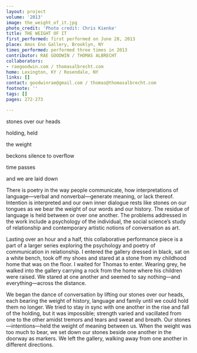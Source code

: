 ```yaml
---
layout: project
volume: '2013'
image: the_weight_of_it.jpg
photo_credit: 'Photo credit: Chris Kienke'
title: THE WEIGHT OF IT
first_performed: first performed on June 28, 2013
place: Amos Eno Gallery, Brooklyn, NY
times_performed: performed three times in 2013
contributor: RAE GOODWIN / THOMAS ALBRECHT
collaborators:
- raegoodwin.com / thomasalbrecht.com
home: Lexington, KY / Rosendale, NY
links: []
contact: goodwinrae@gmail.com / thomas@thomasalbrecht.com
footnote: ''
tags: []
pages: 272-273

---
```


stones over our heads

holding, held

the weight

beckons silence to overflow

time passes

and we are laid down

There is poetry in the way people communicate, how interpretations of language—verbal and nonverbal—generate meaning, or lack thereof. Intention is interpreted and our own inner dialogue rests like stones on our tongues as we bear the weight of our words and our history. The residue of language is held between or over one another. The problems addressed in the work include a psychology of the individual, the social science’s study of relationship and contemporary artistic notions of conversation as art.

Lasting over an hour and a half, this collaborative performance piece is a part of a larger series exploring the psychology and poetry of communication in relationship. I entered the gallery dressed in black, sat on a white bench, took off my shoes and stared at a stone from my childhood home that was on the floor. I waited for Thomas to enter. Wearing grey, he walked into the gallery carrying a rock from the home where his children were raised. We stared at one another and seemed to say nothing—and everything—across the distance.

We began the dance of conversation by lifting our stones over our heads, each bearing the weight of history, language and family until we could hold them no longer. We tried to stay in sync with one another in the rise and fall of the holding, but it was impossible; strength varied and vacillated from one to the other amidst tremors and tears and sweat and breath. Our stones—intentions—held the weight of meaning between us. When the weight was too much to bear, we set down our stones beside one another in the doorway as markers. We left the gallery, walking away from one another in different directions.
